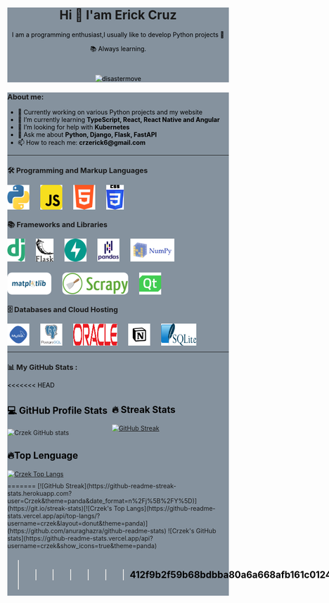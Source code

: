 <style>
  div {
    /* color:white; */
    background: #85929E;
  }

  p {
    color: black;
  }

  .stats {
    display:flex;
    flex-wrap: wrap;
    align-items: start;
    gap:10px;

  }

  .stats p {
    display: block;
    color: black;
    font-size: 1.5em;
    font-weight: bold;

  }

  .stat1{
    width:400px;
    height:200px
  }

  .flex {
    display:flex;
    flex-wrap: wrap;
    justify-content: start;
    gap:25px;
  }

  li {
    color: black;
  }

  li span {
    font-weight: bolder;
  }

</style>

<div id="header" align="center">
  <h1 align="center">Hi 👋 I'am Erick Cruz</h1>
  <p align="center">I am a programming enthusiast,I usually like to develop Python projects 🤗</p>
  <p>📚 Always learning.</p>
  <br />
  <p align="center"> <img src="https://komarev.com/ghpvc/?username=Crzek&label=Profile%20views&color=0e75b6&style=for-the-badge" alt="disastermove" /> </p>

</div>

<!-- ## ![Crzek Views](https://komarev.com/ghpvc/?username=Crzek&style=for-the-badge) -->

<!-- about me -->
<!--
**Crzek/Crzek** is a ✨ _special_ ✨ repository because its `README.md` (this file) appears on your GitHub profile.

-->
<div>
<h3>About me:</h3>

<ul>
<li> 🔭 Currently working on various Python projects and my website</li>
<li>🌱 I’m currently learning <span>TypeScript, React, React Native and Angular</span></li>
<li>🤔 I’m looking for help with <span>Kubernetes<span></li>
<li>💬 Ask me about <span>Python, Django, Flask, FastAPI</span></li>
<li>📫 How to reach me: <span>crzerick6@gmail.com</span></li>
</ul>
<div>

---

<!-- Lenguges de programacion -->
<div>
  <div class="program">
    <h3>🛠️ Programming and Markup Languages</h3>
    <div class="flex">
      <img src="./iconos/python.svg" alt="python" width="50px">
      <img src="./iconos/Js.svg" alt="javascript" width="50px">
      <img src="./iconos/html.svg" alt="html" width="50px">
      <img src="./iconos/css.svg" alt="css" width="40px">
    </div>
  </div>

  <div class="libreria">
    <h3>📚 Frameworks and Libraries</h3>
    <div class="flex">
      <img src="./iconos/django1.svg" alt="django" width="40px">
      <img src="./iconos/flask.svg" alt="flask" width="40px">
      <img src="./iconos/fastAPI.svg" alt="fastApi" width="50px">
      <img src="./iconos/pandas-original-wordmark.svg" alt="pandas" width="50px">
      <img src="./iconos/numpy.svg" alt="nmpy" width="100px">
      <img src="./iconos/python-matplotlib.jpg" style=" border-radius: 10px" alt="pandas" width="100px">
      <img src="./iconos/scrapy.png" style=" border-radius: 10px" alt="mathplotlib" width="150px">
      <img src="./iconos/PyQt-python.svg" alt="PyQt" width="50px">  
    </div>

  </div>

  <div class="data">
    <h3>🗄️ Databases and Cloud Hosting</h3>
    <div class="flex">
      <img src="./iconos/mySQL.svg" alt="mySQL" width="50px">
      <img src="./iconos/postgresql-vertical.svg" alt="postgresql" width="50px">
      <img src="./iconos/oracle.svg" alt="oracle-sql" width="100px">
      <img src="./iconos/notion.svg" alt="notion" width="50px">
      <img src="./iconos/sqlite.svg" alt="html" width="80px">
    </div>
  </div>
</div>

---

<!-- stats  -->

### 📊 My GitHub Stats :

<<<<<<< HEAD

<div class="stats">
  <div>
    <p>💻 GitHub Profile Stats</p>
    <img class="stat1" src="https://github-readme-stats.vercel.app/api?username=Crzek&show_icons=true&theme=panda" alt="Crzek GitHub stats">
  </div>

  <div>
    <p>🔥 Streak Stats</p>
    <a  href="https://git.io/streak-stats">
      <img class="stat1"  src="https://github-readme-streak-stats.herokuapp.com?user=Crzek&theme=panda&date_format=n%2Fj%5B%2FY%5D" alt="GitHub Streak">
    </a>
  </div>

  <div>
    <p>🔥Top Lenguage</p>
    <a href="https://github.com/anuraghazra/github-readme-stats">
      <img class="stat1" src="https://github-readme-stats.vercel.app/api/top-langs/?username=Crzek&hide_title=true&layout=donut&theme=panda" alt="Crzek Top Langs">
    </a>
</div>
=======
[![GitHub Streak](https://github-readme-streak-stats.herokuapp.com?user=Crzek&theme=panda&date_format=n%2Fj%5B%2FY%5D)](https://git.io/streak-stats)[![Crzek's Top Langs](https://github-readme-stats.vercel.app/api/top-langs/?username=crzek&layout=donut&theme=panda)](https://github.com/anuraghazra/github-readme-stats)
![Crzek's GitHub stats](https://github-readme-stats.vercel.app/api?username=crzek&show_icons=true&theme=panda)

> > > > > > > 412f9b2f59b68bdbba80a6a668afb161c0124cfd
